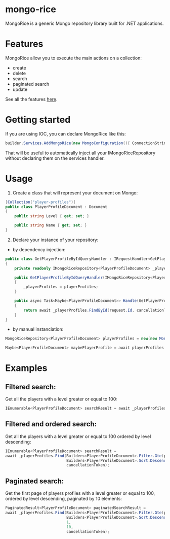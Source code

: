 
# mongo-rice

MongoRice is a generic Mongo repository library built for .NET applications.

# Features

MongoRice allow you to execute the main actions on a collection:

- create
- delete
- search
- paginated search
- update

See all the features [here](src/Library/Repositories/IMongoRiceRepository.cs).

# Getting started

If you are using IOC, you can declare MongoRice like this:

```C#
builder.Services.AddMongoRice(new MongoConfiguration(){ ConnectionString = "myGreatConnectionString", Database = "mySuperDatabase" });
```
That will be useful to automatically inject all your IMongoRiceRepository without declaring them on the services handler.

# Usage

1. Create a class that will represent your document on Mongo:

```C#
[Collection("player-profiles")]
public class PlayerProfileDocument : Document
{
    public string Level { get; set; }

    public string Name { get; set; }
}
```

2. Declare your instance of your repository:

- by dependency injection:

```C#
public class GetPlayerProfileByIdQueryHandler : IRequestHandler<GetPlayerProfileByIdQuery, Maybe<PlayerProfileDocument>>
{
    private readonly IMongoRiceRepository<PlayerProfileDocument> _playerProfiles;

    public GetPlayerProfileByIdQueryHandler(IMongoRiceRepository<PlayerProfileDocument> playerProfiles)
    {
        _playerProfiles = playerProfiles;
    }

    public async Task<Maybe<PlayerProfileDocument>> Handle(GetPlayerProfileByIdQuery request, CancellationToken cancellationToken)
    {
        return await _playerProfiles.FindById(request.Id, cancellationToken);
    }
}
```

 - by manual instanciation:

```C#
MongoRiceRepository<PlayerProfileDocument> playerProfiles = new(new MongoConfiguration() { ConnectionString = "myGreatConnectionString", Database = "mySuperDatabase" });

Maybe<PlayerProfileDocument> maybePlayerProfile = await playerProfiles.FindById("62779e4718dd7e243339b187");
```

# Examples

## Filtered search:

Get all the players with a level greater or equal to 100:

```C#
IEnumerable<PlayerProfileDocument> searchResult = await _playerProfiles.Find(Builders<PlayerProfileDocument>.Filter.Gte(profile => profile.Level, 100), cancellationToken);
```

## Filtered and ordered search:

Get all the players with a level greater or equal to 100 ordered by level descending:

```C#
IEnumerable<PlayerProfileDocument> searchResult =
await _playerProfiles.Find(Builders<PlayerProfileDocument>.Filter.Gte(profile => profile.Level, 100),
                           Builders<PlayerProfileDocument>.Sort.Descending(profile => profile.Level),
                           cancellationToken);
```

## Paginated search:

Get the first page of players profiles with a level greater or equal to 100, ordered by level descending, paginated by 10 elements:

```C#
PaginatedResult<PlayerProfileDocument> paginatedSearchResult =
await _playerProfiles.Find(Builders<PlayerProfileDocument>.Filter.Gte(profile => profile.Level, 100),
                           Builders<PlayerProfileDocument>.Sort.Descending(profile => profile.Level),
                           1,
                           10,
                           cancellationToken);
```